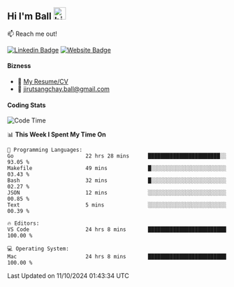 ## Hi I'm Ball <img src="https://user-images.githubusercontent.com/1303154/88677602-1635ba80-d120-11ea-84d8-d263ba5fc3c0.gif" width="28px" height="28px" alt="hi">
 
:mailbox: Reach me out!

[![Linkedin Badge](https://img.shields.io/badge/-Jirut-0e76a8?style=flat&labelColor=0e76a8&logo=linkedin&logoColor=white)](https://www.linkedin.com/in/jirut-sangchay-338370251)
[![Website Badge](https://img.shields.io/badge/Website-184aa8?logo=website&logoColor=)](https://resume-jirut.web.app)

<!-- TODO: Add last video link -->
#### Bizness
- :paperclip: [My Resume/CV](https://github.com/Jirut01/Jirut01/blob/main/resume_jirut.pdf)
- :email: jirutsangchay.ball@gmail.com

#### Coding Stats


<!--START_SECTION:waka-->
![Code Time](http://img.shields.io/badge/Code%20Time-1%2C631%20hrs%2021%20mins-blue)

📊 **This Week I Spent My Time On** 

```text
💬 Programming Languages: 
Go                       22 hrs 28 mins      ███████████████████████░░   93.05 % 
Makefile                 49 mins             █░░░░░░░░░░░░░░░░░░░░░░░░   03.43 % 
Bash                     32 mins             █░░░░░░░░░░░░░░░░░░░░░░░░   02.27 % 
JSON                     12 mins             ░░░░░░░░░░░░░░░░░░░░░░░░░   00.85 % 
Text                     5 mins              ░░░░░░░░░░░░░░░░░░░░░░░░░   00.39 % 

🔥 Editors: 
VS Code                  24 hrs 8 mins       █████████████████████████   100.00 % 

💻 Operating System: 
Mac                      24 hrs 8 mins       █████████████████████████   100.00 % 
```


 Last Updated on 11/10/2024 01:43:34 UTC
<!--END_SECTION:waka-->
